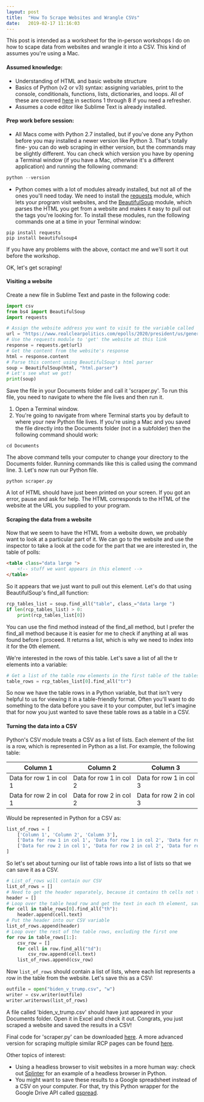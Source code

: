 ```yaml
---
layout: post
title:  "How To Scrape Websites and Wrangle CSVs"
date:   2019-02-17 11:16:03
---
```


This post is intended as a worksheet for the in-person workshops I do on how to scape data from websites and wrangle it into a CSV. This kind of assumes you're using a Mac.

#### Assumed knowledge:
* Understanding of HTML and basic website structure
* Basics of Python (v2 or v3) syntax: assigning variables, print to the console, conditionals, functions, lists, dictionaries, and loops. All of these are covered [here](https://www.codecademy.com/learn/learn-python) in sections 1 through 8 if you need a refresher.
* Assumes a code editor like Sublime Text is already installed.

#### Prep work before session:
* All Macs come with Python 2.7 installed, but if you've done any Python before you may installed a newer version like Python 3. That's totally fine- you can do web scraping in either version, but the commands may be slightly different. You can check which version you have by opening a Terminal window (if you have a Mac, otherwise it's a different application) and running the following command:
```python
python --version
```
* Python comes with a lot of modules already installed, but not all of the ones you'll need today. We need to install the [requests](http://docs.python-requests.org/en/master/) module, which lets your program visit websites, and the [BeautifulSoup](https://www.crummy.com/software/BeautifulSoup/bs4/doc/) module, which parses the HTML you get from a website and makes it easy to pull out the tags you're looking for. To install these modules, run the following commands one at a time in your Terminal window:
```
pip install requests
pip install beautifulsoup4
```

If you have any problems with the above, contact me and we'll sort it out before the workshop.

OK, let's get scraping!

#### Visiting a website
Create a new file in Sublime Text and paste in the following code:
```python
import csv
from bs4 import BeautifulSoup
import requests

# Assign the website address you want to visit to the variable called 'url'
url = "https://www.realclearpolitics.com/epolls/2020/president/us/general_election_trump_vs_biden-6247.html"
# Use the requests module to 'get' the website at this link
response = requests.get(url)
# Get the content from the website's response
html = response.content
# Parse this content using BeautifulSoup's html parser
soup = BeautifulSoup(html, "html.parser")
# Let's see what we got!
print(soup)
```

Save the file in your Documents folder and call it 'scraper.py'. To run this file, you need to navigate to where the file lives and then run it.
1. Open a Terminal window.
2. You're going to navigate from where Terminal starts you by default to where your new Python file lives. If you're using a Mac and you saved the file directly into the Documents folder (not in a subfolder) then the following command should work:
```
cd Documents
```
The above command tells your computer to change your directory to the Documents folder. Running commands like this is called using the command line.
3. Let's now run our Python file.
```
python scraper.py
```

A lot of HTML should have just been printed on your screen. If you got an error, pause and ask for help. The HTML corresponds to the HTML of the website at the URL you supplied to your program.

#### Scraping the data from a website
Now that we seem to have the HTML from a website down, we probably want to look at a particular part of it. We can go to the website and use the inspector to take a look at the code for the part that we are interested in, the table of polls:
```html
<table class="data large ">
    <!-- stuff we want appears in this element -->
</table>
```
So it appears that we just want to pull out this element. Let's do that using BeautifulSoup's find_all function:
```python
rcp_tables_list = soup.find_all("table", class_="data large ")
if len(rcp_tables_list) > 0:
	print(rcp_tables_list[0])
```
You can use the find method instead of the find_all method, but I prefer the find_all method because it is easier for me to check if anything at all was found before I proceed. It returns a list, which is why we need to index into it for the 0th element.

We're interested in the rows of this table. Let's save a list of all the tr elements into a variable:

```python
# Get a list of the table row elements in the first table of the tables list
table_rows = rcp_tables_list[0].find_all("tr")
```

So now we have the table rows in a Python variable, but that isn't very helpful to us for viewing it in a table-friendly format. Often you'll want to do something to the data before you save it to your computer, but let's imagine that for now you just wanted to save these table rows as a table in a CSV.

#### Turning the data into a CSV

Python's CSV module treats a CSV as a list of lists. Each element of the list is a row, which is represented in Python as a list. For example, the following table:
<table class="table table-bordered">
    <thead class="thead-dark">
        <tr>
            <th scope="col">Column 1</th>
            <th scope="col">Column 2</th>
            <th scope="col">Column 3</th>
        </tr>
    </thead>
    <tbody>
        <tr>
            <td>Data for row 1 in col 1</td>
            <td>Data for row 1 in col 2</td>
            <td>Data for row 1 in col 3</td>
        </tr>
        <tr>
            <td>Data for row 2 in col 1</td>
            <td>Data for row 2 in col 2</td>
            <td>Data for row 2 in col 3</td>
        </tr>
    </tbody>
</table>

Would be represented in Python for a CSV as:
```python
list_of_rows = [
	['Column 1', 'Column 2', 'Column 3'],
	['Data for row 1 in col 1', 'Data for row 1 in col 2', 'Data for row 1 in col 3'],
	['Data for row 2 in col 1', 'Data for row 2 in col 2', 'Data for row 2 in col 3']
]
```

So let's set about turning our list of table rows into a list of lists so that we can save it as a CSV.

```python
# List_of_rows will contain our CSV
list_of_rows = []
# Need to get the header separately, because it contains th cells not td cells
header = []
# Loop over the table head row and get the text in each th element, saving it to the header
for cell in table_rows[0].find_all("th"):
	header.append(cell.text)
# Put the header into our CSV variable
list_of_rows.append(header)
# Loop over the rest of the table rows, excluding the first one
for row in table_rows[1:]:
	csv_row = []
	for cell in row.find_all("td"):
		csv_row.append(cell.text)
	list_of_rows.append(csv_row)
```

Now ```list_of_rows``` should contain a list of lists, where each list represents a row in the table from the website. Let's save this as a CSV:

```python
outfile = open("biden_v_trump.csv", "w")
writer = csv.writer(outfile)
writer.writerows(list_of_rows)
```

A file called 'biden_v_trump.csv' should have just appeared in your Documents folder. Open it in Excel and check it out. Congrats, you just scraped a website and saved the results in a CSV!

Final code for 'scraper.py' can be downloaded <a href="http://alexandraabrahams.com/scraping/scraper.py">here</a>. A more advanced version for scraping multiple similar RCP pages can be found <a href="http://alexandraabrahams.com/scraping/scrape_more.py">here</a>.

Other topics of interest:
* Using a headless browser to visit websites in a more human way: check out [Splinter](https://splinter.readthedocs.io/en/latest/index.html) for an example of a headless browser in Python.
* You might want to save these results to a Google spreadsheet instead of a CSV on your computer. For that, try this Python wrapper for the Google Drive API called [gspread](https://gspread.readthedocs.io/en/latest/index.html).



